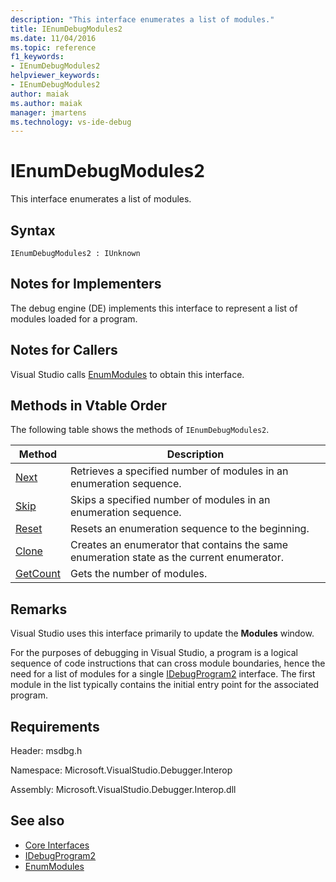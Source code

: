 ```yaml
---
description: "This interface enumerates a list of modules."
title: IEnumDebugModules2
ms.date: 11/04/2016
ms.topic: reference
f1_keywords:
- IEnumDebugModules2
helpviewer_keywords:
- IEnumDebugModules2
author: maiak
ms.author: maiak
manager: jmartens
ms.technology: vs-ide-debug
---
```

# IEnumDebugModules2

This interface enumerates a list of modules.

## Syntax

```
IEnumDebugModules2 : IUnknown
```

## Notes for Implementers
 The debug engine (DE) implements this interface to represent a list of modules loaded for a program.

## Notes for Callers
 Visual Studio calls [EnumModules](../../../extensibility/debugger/reference/idebugprogram2-enummodules.md) to obtain this interface.

## Methods in Vtable Order
 The following table shows the methods of `IEnumDebugModules2`.

|Method|Description|
|------------|-----------------|
|[Next](../../../extensibility/debugger/reference/ienumdebugmodules2-next.md)|Retrieves a specified number of modules in an enumeration sequence.|
|[Skip](../../../extensibility/debugger/reference/ienumdebugmodules2-skip.md)|Skips a specified number of modules in an enumeration sequence.|
|[Reset](../../../extensibility/debugger/reference/ienumdebugmodules2-reset.md)|Resets an enumeration sequence to the beginning.|
|[Clone](../../../extensibility/debugger/reference/ienumdebugmodules2-clone.md)|Creates an enumerator that contains the same enumeration state as the current enumerator.|
|[GetCount](../../../extensibility/debugger/reference/ienumdebugmodules2-getcount.md)|Gets the number of modules.|

## Remarks
 Visual Studio uses this interface primarily to update the **Modules** window.

 For the purposes of debugging in Visual Studio, a program is a logical sequence of code instructions that can cross module boundaries, hence the need for a list of modules for a single [IDebugProgram2](../../../extensibility/debugger/reference/idebugprogram2.md) interface. The first module in the list typically contains the initial entry point for the associated program.

## Requirements
 Header: msdbg.h

 Namespace: Microsoft.VisualStudio.Debugger.Interop

 Assembly: Microsoft.VisualStudio.Debugger.Interop.dll

## See also
- [Core Interfaces](../../../extensibility/debugger/reference/core-interfaces.md)
- [IDebugProgram2](../../../extensibility/debugger/reference/idebugprogram2.md)
- [EnumModules](../../../extensibility/debugger/reference/idebugprogram2-enummodules.md)
